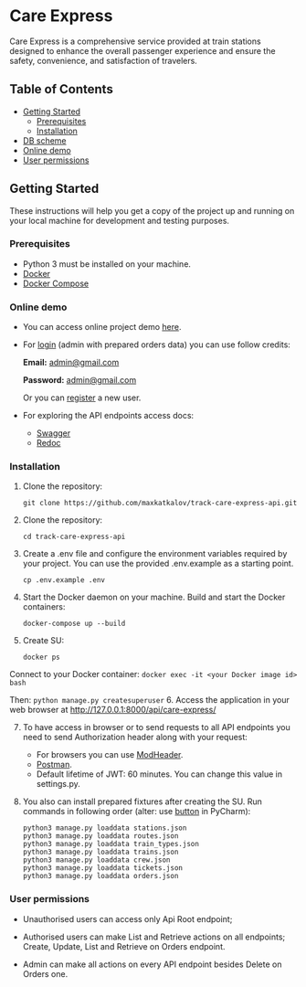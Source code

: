 # Care Express

Care Express is a comprehensive service provided at train stations designed to enhance the overall passenger experience and ensure the safety, convenience, and satisfaction of travelers.

## Table of Contents

- [Getting Started](#getting-started)
  - [Prerequisites](#prerequisites)
  - [Installation](#installation)
- [DB scheme](https://monosnap.com/file/rLG56LIZWY1h6Rsa29PjaRvvL2Jrqc)
- [Online demo](#online-demo)
- [User permissions](#user-permissions)

## Getting Started

These instructions will help you get a copy of the project up and running on your local machine for development and testing purposes.

### Prerequisites

- Python 3 must be installed on your machine.
- [Docker](https://docs.docker.com/get-docker/)
- [Docker Compose](https://docs.docker.com/compose/install/)

### Online demo

- You can access online project demo [here](https://care-express-api.techone.pp.ua/api/care-express/).

- For [login](https://care-express-api.techone.pp.ua/api/station-user/token/login/) (admin with prepared orders data) you can use follow credits:

   **Email:** admin@gmail.com

   **Password:** admin@gmail.com

   Or you can [register](https://care-express-api.techone.pp.ua/api/station-user/register/) a new user.

- For exploring the API endpoints access docs:

  - [Swagger](https://care-express-api.techone.pp.ua/api/doc/swagger/)
  - [Redoc](https://care-express-api.techone.pp.ua/api/doc/redoc/)

### Installation

1. Clone the repository:

   ```shell
   git clone https://github.com/maxkatkalov/track-care-express-api.git

2. Clone the repository:

   ```shell
   cd track-care-express-api

3. Create a .env file and configure the environment variables required by your project. You can use the provided .env.example as a starting point.

   ```shell
   cp .env.example .env

4. Start the Docker daemon on your machine. Build and start the Docker containers:

   ```shell
   docker-compose up --build

5. Create SU:
   ```shell	
   docker ps

Connect to your Docker container: ```docker exec -it <your Docker image id> bash```

Then: ```python manage.py createsuperuser```
6. Access the application in your web browser at http://127.0.0.1:8000/api/care-express/

7. To have access in browser or to send requests to all API endpoints you need to send Authorization header along with your request:
   
   - For browsers you can use [ModHeader](https://modheader.com/?ref=me&product=ModHeader&version=5.0.7&browser=chrome).
   - [Postman](https://monosnap.com/file/yX9vn5LwypObGy1nRNBC6NLlGaSdBj).
   - Default lifetime of JWT: 60 minutes. You can change this value in settings.py.

8. You also can install prepared fixtures after creating the SU. Run commands in following order (alter: use [button](https://monosnap.com/file/VRBg2gl0IFtfI3btNB7GatqTqjpKVQ) in PyCharm):

   ```shell
   python3 manage.py loaddata stations.json
   python3 manage.py loaddata routes.json
   python3 manage.py loaddata train_types.json
   python3 manage.py loaddata trains.json
   python3 manage.py loaddata crew.json
   python3 manage.py loaddata tickets.json
   python3 manage.py loaddata orders.json

### User permissions

- Unauthorised users can access only Api Root endpoint;

- Authorised users can make List and Retrieve actions on all endpoints; Create, Update, List and Retrieve on Orders endpoint.

- Admin can make all actions on every API endpoint besides Delete on Orders one.


